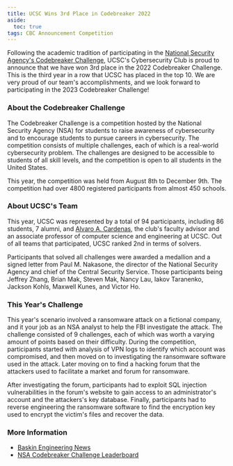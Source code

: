 ```yaml
---
title: UCSC Wins 3rd Place in Codebreaker 2022
aside:
  toc: true
tags: CBC Announcement Competition
---
```


Following the academic tradition of participating in the [National Security Agency's Codebreaker Challenge](https://nsa-codebreaker.org/home), UCSC's Cybersecurity Club is proud to announce that we have won 3rd place in the 2022 Codebreaker Challenge. This is the third year in a row that UCSC has placed in the top 10. We are very proud of our team's accomplishments, and we look forward to participating in the 2023 Codebreaker Challenge!

### About the Codebreaker Challenge
The Codebreaker Challenge is a competition hosted by the National Security Agency (NSA) for students to raise awareness of cybersecurity and to encourage students to pursue careers in cybersecurity. The competition consists of multiple challenges, each of which is a real-world cybersecurity problem. The challenges are designed to be accessible to students of all skill levels, and the competition is open to all students in the United States. 

This year, the competition was held from August 8th to December 9th. The competition had over 4800 registered participants from almost 450 schools.

### About UCSC's Team
This year, UCSC was represented by a total of 94 participants, including 86 students, 7 alumni, and [Alvaro A. Cardenas](https://users.soe.ucsc.edu/~alacarde/), the club's faculty advisor and an associate professor of computer science and engineering at UCSC. Out of all teams that participated, UCSC ranked 2nd in terms of solvers. 

Participants that solved all challenges were awarded a medallion and a signed letter from Paul M. Nakasone, the director of the National Security Agency and chief of the Central Security Service. Those participants being Jeffrey Zhang, Brian Mak, Steven Mak, Nancy Lau, Iakov Taranenko, Jackson Kohls, Maxwell Kunes, and Victor Ho.

### This Year's Challenge
This year's scenario involved a ransomware attack on a fictional company, and it your job as an NSA analyst to help the FBI investigate the attack. The challenge consisted of 9 challenges, each of which was worth a varying amount of points based on their difficulty. During the competition, participants started with analysis of VPN logs to identify which account was compromised, and then moved on to investigating the ransomware software used in the attack. Later moving on to find a hacking forum that the attackers used to facilitate a market and forum for ransomware. 

After investigating the forum, participants had to exploit SQL injection vulnerabilities in the forum's website to gain access to an administrator's account and the attackers's key database. Finally, participants had to reverse engineering the ransomware software to find the encryption key used to encrypt the victim's files and recover the data.

### More Information
- [Baskin Engineering News](https://news.ucsc.edu/2022/12/nsa-codebreaker-challenge.html)
- [NSA Codebreaker Challenge Leaderboard](https://nsa-codebreaker.org/leaderboard)